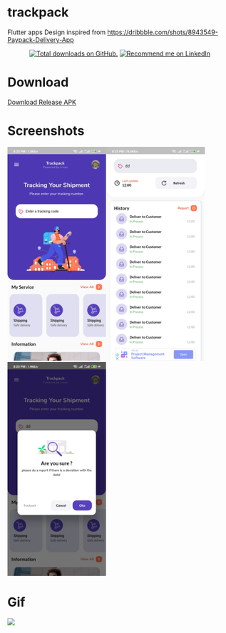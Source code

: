 # trackpack
Flutter apps Design inspired from https://dribbble.com/shots/8943549-Paypack-Delivery-App

<p align="center">
  <a href="https://github.com/agryva">
    <img src="https://img.shields.io/github/stars/agryva/trackpack?style=for-the-badge" alt="Total downloads on GitHub." /></a>
<a href="https://www.linkedin.com/in/irvan-lutfi-gunawan-2488b8151/">
    <img src="https://img.shields.io/badge/Support-Recommed%2FEndorse%20me%20on%20Linkedin-yellow?style=for-the-badge&logo=linkedin" alt="Recommend me on LinkedIn" /></a>

# Download
<a href="https://github.com/agryva/trackpack/raw/master/apk/app-release.apk"> Download Release APK </a>


# Screenshots
<img height="480px" src="screenshot/home.jpg"><img height="480px" src="screenshot/detail.jpg"><img height="480px" src="screenshot/dialog.jpg">

# Gif
<img height="480px" src="screenshot/vid.gif">

